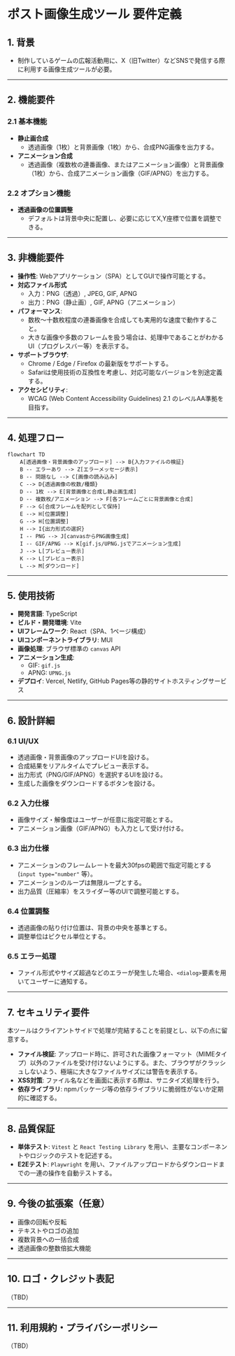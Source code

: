 # ポスト画像生成ツール 要件定義

## 1. 背景

- 制作しているゲームの広報活動用に、X（旧Twitter）などSNSで発信する際に利用する画像生成ツールが必要。

---

## 2. 機能要件

### 2.1 基本機能

- **静止画合成**
  - 透過画像（1枚）と背景画像（1枚）から、合成PNG画像を出力する。
- **アニメーション合成**
  - 透過画像（複数枚の連番画像、またはアニメーション画像）と背景画像（1枚）から、合成アニメーション画像（GIF/APNG）を出力する。

### 2.2 オプション機能

- **透過画像の位置調整**
  - デフォルトは背景中央に配置し、必要に応じてX,Y座標で位置を調整できる。

---

## 3. 非機能要件

- **操作性**: Webアプリケーション（SPA）としてGUIで操作可能とする。
- **対応ファイル形式**
  - 入力：PNG（透過）, JPEG, GIF, APNG
  - 出力：PNG（静止画）, GIF, APNG（アニメーション）
- **パフォーマンス**:
  - 数枚〜十数枚程度の連番画像を合成しても実用的な速度で動作すること。
  - 大きな画像や多数のフレームを扱う場合は、処理中であることがわかるUI（プログレスバー等）を表示する。
- **サポートブラウザ**:
  - Chrome / Edge / Firefox の最新版をサポートする。
  - Safariは使用技術の互換性を考慮し、対応可能なバージョンを別途定義する。
- **アクセシビリティ**:
  - WCAG (Web Content Accessibility Guidelines) 2.1 のレベルAA準拠を目指す。

---

## 4. 処理フロー

```mermaid
flowchart TD
    A[透過画像・背景画像のアップロード] --> B{入力ファイルの検証}
    B -- エラーあり --> Z[エラーメッセージ表示]
    B -- 問題なし --> C[画像の読み込み]
    C --> D{透過画像の枚数/種類}
    D -- 1枚 --> E[背景画像と合成し静止画生成]
    D -- 複数枚/アニメーション --> F[各フレームごとに背景画像と合成]
    F --> G[合成フレームを配列として保持]
    E --> H[位置調整]
    G --> H[位置調整]
    H --> I{出力形式の選択}
    I -- PNG --> J[canvasからPNG画像生成]
    I -- GIF/APNG --> K[gif.js/UPNG.jsでアニメーション生成]
    J --> L[プレビュー表示]
    K --> L[プレビュー表示]
    L --> M[ダウンロード]
```

---

## 5. 使用技術

- **開発言語**: TypeScript
- **ビルド・開発環境**: Vite
- **UIフレームワーク**: React（SPA、1ページ構成）
- **UIコンポーネントライブラリ**: MUI
- **画像処理**: ブラウザ標準の `canvas` API
- **アニメーション生成**:
  - GIF: `gif.js`
  - APNG: `UPNG.js`
- **デプロイ**: Vercel, Netlify, GitHub Pages等の静的サイトホスティングサービス

---

## 6. 設計詳細

### 6.1 UI/UX

- 透過画像・背景画像のアップロードUIを設ける。
- 合成結果をリアルタイムでプレビュー表示する。
- 出力形式（PNG/GIF/APNG）を選択するUIを設ける。
- 生成した画像をダウンロードするボタンを設ける。

### 6.2 入力仕様

- 画像サイズ・解像度はユーザーが任意に指定可能とする。
- アニメーション画像（GIF/APNG）も入力として受け付ける。

### 6.3 出力仕様

- アニメーションのフレームレートを最大30fpsの範囲で指定可能とする (`input type="number"` 等）。
- アニメーションのループは無限ループとする。
- 出力品質（圧縮率）をスライダー等のUIで調整可能とする。

### 6.4 位置調整

- 透過画像の貼り付け位置は、背景の中央を基準とする。
- 調整単位はピクセル単位とする。

### 6.5 エラー処理

- ファイル形式やサイズ超過などのエラーが発生した場合、`<dialog>`要素を用いてユーザーに通知する。

---

## 7. セキュリティ要件

本ツールはクライアントサイドで処理が完結することを前提とし、以下の点に留意する。

- **ファイル検証**: アップロード時に、許可された画像フォーマット（MIMEタイプ）以外のファイルを受け付けないようにする。また、ブラウザがクラッシュしないよう、極端に大きなファイルサイズには警告を表示する。
- **XSS対策**: ファイル名などを画面に表示する際は、サニタイズ処理を行う。
- **依存ライブラリ**: npmパッケージ等の依存ライブラリに脆弱性がないか定期的に確認する。

---

## 8. 品質保証

- **単体テスト**: `Vitest` と `React Testing Library` を用い、主要なコンポーネントやロジックのテストを記述する。
- **E2Eテスト**: `Playwright` を用い、ファイルアップロードからダウンロードまでの一連の操作を自動テストする。

---

## 9. 今後の拡張案（任意）

- 画像の回転や反転
- テキストやロゴの追加
- 複数背景への一括合成
- 透過画像の整数倍拡大機能

---

## 10. ロゴ・クレジット表記

（TBD）

---

## 11. 利用規約・プライバシーポリシー

（TBD）
